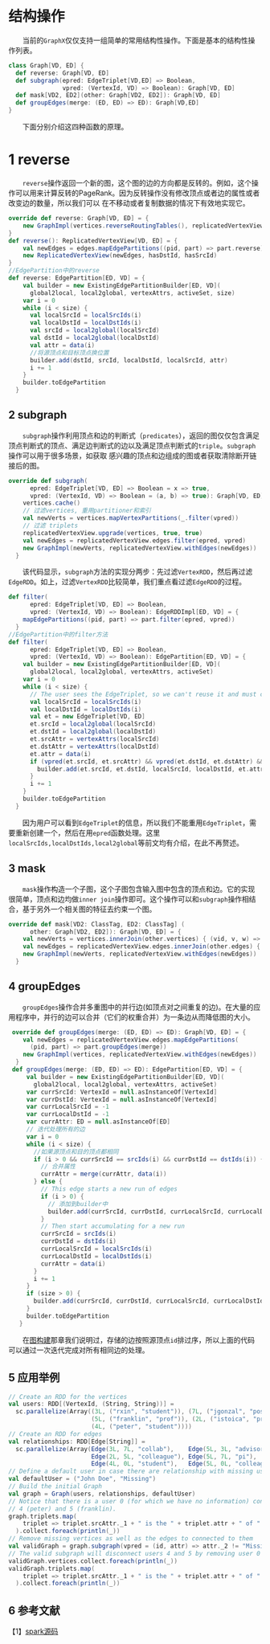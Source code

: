 # 结构操作

&emsp;&emsp;当前的`GraphX`仅仅支持一组简单的常用结构性操作。下面是基本的结构性操作列表。

```scala
class Graph[VD, ED] {
  def reverse: Graph[VD, ED]
  def subgraph(epred: EdgeTriplet[VD,ED] => Boolean,
               vpred: (VertexId, VD) => Boolean): Graph[VD, ED]
  def mask[VD2, ED2](other: Graph[VD2, ED2]): Graph[VD, ED]
  def groupEdges(merge: (ED, ED) => ED): Graph[VD,ED]
}
```
&emsp;&emsp;下面分别介绍这四种函数的原理。

# 1 reverse

&emsp;&emsp;`reverse`操作返回一个新的图，这个图的边的方向都是反转的。例如，这个操作可以用来计算反转的PageRank。因为反转操作没有修改顶点或者边的属性或者改变边的数量，所以我们可以
在不移动或者复制数据的情况下有效地实现它。

```scala
override def reverse: Graph[VD, ED] = {
    new GraphImpl(vertices.reverseRoutingTables(), replicatedVertexView.reverse())
}
def reverse(): ReplicatedVertexView[VD, ED] = {
    val newEdges = edges.mapEdgePartitions((pid, part) => part.reverse)
    new ReplicatedVertexView(newEdges, hasDstId, hasSrcId)
}
//EdgePartition中的reverse
def reverse: EdgePartition[ED, VD] = {
    val builder = new ExistingEdgePartitionBuilder[ED, VD](
      global2local, local2global, vertexAttrs, activeSet, size)
    var i = 0
    while (i < size) {
      val localSrcId = localSrcIds(i)
      val localDstId = localDstIds(i)
      val srcId = local2global(localSrcId)
      val dstId = local2global(localDstId)
      val attr = data(i)
      //将源顶点和目标顶点换位置
      builder.add(dstId, srcId, localDstId, localSrcId, attr)
      i += 1
    }
    builder.toEdgePartition
  }
```

## 2 subgraph

&emsp;&emsp;`subgraph`操作利用顶点和边的判断式（`predicates`），返回的图仅仅包含满足顶点判断式的顶点、满足边判断式的边以及满足顶点判断式的`triple`。`subgraph`操作可以用于很多场景，如获取
感兴趣的顶点和边组成的图或者获取清除断开链接后的图。

```scala
override def subgraph(
      epred: EdgeTriplet[VD, ED] => Boolean = x => true,
      vpred: (VertexId, VD) => Boolean = (a, b) => true): Graph[VD, ED] = {
    vertices.cache()
    // 过滤vertices, 重用partitioner和索引
    val newVerts = vertices.mapVertexPartitions(_.filter(vpred))
    // 过滤 triplets
    replicatedVertexView.upgrade(vertices, true, true)
    val newEdges = replicatedVertexView.edges.filter(epred, vpred)
    new GraphImpl(newVerts, replicatedVertexView.withEdges(newEdges))
  }
```
&emsp;&emsp;该代码显示，`subgraph`方法的实现分两步：先过滤`VertexRDD`，然后再过滤`EdgeRDD`。如上，过滤`VertexRDD`比较简单，我们重点看过滤`EdgeRDD`的过程。

```scala
def filter(
      epred: EdgeTriplet[VD, ED] => Boolean,
      vpred: (VertexId, VD) => Boolean): EdgeRDDImpl[ED, VD] = {
    mapEdgePartitions((pid, part) => part.filter(epred, vpred))
  }
//EdgePartition中的filter方法
def filter(
      epred: EdgeTriplet[VD, ED] => Boolean,
      vpred: (VertexId, VD) => Boolean): EdgePartition[ED, VD] = {
    val builder = new ExistingEdgePartitionBuilder[ED, VD](
      global2local, local2global, vertexAttrs, activeSet)
    var i = 0
    while (i < size) {
      // The user sees the EdgeTriplet, so we can't reuse it and must create one per edge.
      val localSrcId = localSrcIds(i)
      val localDstId = localDstIds(i)
      val et = new EdgeTriplet[VD, ED]
      et.srcId = local2global(localSrcId)
      et.dstId = local2global(localDstId)
      et.srcAttr = vertexAttrs(localSrcId)
      et.dstAttr = vertexAttrs(localDstId)
      et.attr = data(i)
      if (vpred(et.srcId, et.srcAttr) && vpred(et.dstId, et.dstAttr) && epred(et)) {
        builder.add(et.srcId, et.dstId, localSrcId, localDstId, et.attr)
      }
      i += 1
    }
    builder.toEdgePartition
  }  
```
&emsp;&emsp;因为用户可以看到`EdgeTriplet`的信息，所以我们不能重用`EdgeTriplet`，需要重新创建一个，然后在用`epred`函数处理。这里`localSrcIds,localDstIds,local2global`等前文均有介绍，在此不再赘述。

## 3 mask

&emsp;&emsp;`mask`操作构造一个子图，这个子图包含输入图中包含的顶点和边。它的实现很简单，顶点和边均做`inner join`操作即可。这个操作可以和`subgraph`操作相结合，基于另外一个相关图的特征去约束一个图。

```scala
override def mask[VD2: ClassTag, ED2: ClassTag] (
      other: Graph[VD2, ED2]): Graph[VD, ED] = {
    val newVerts = vertices.innerJoin(other.vertices) { (vid, v, w) => v }
    val newEdges = replicatedVertexView.edges.innerJoin(other.edges) { (src, dst, v, w) => v }
    new GraphImpl(newVerts, replicatedVertexView.withEdges(newEdges))
  }
```

## 4 groupEdges

&emsp;&emsp;`groupEdges`操作合并多重图中的并行边(如顶点对之间重复的边)。在大量的应用程序中，并行的边可以合并（它们的权重合并）为一条边从而降低图的大小。

```scala
 override def groupEdges(merge: (ED, ED) => ED): Graph[VD, ED] = {
    val newEdges = replicatedVertexView.edges.mapEdgePartitions(
      (pid, part) => part.groupEdges(merge))
    new GraphImpl(vertices, replicatedVertexView.withEdges(newEdges))
  }
 def groupEdges(merge: (ED, ED) => ED): EdgePartition[ED, VD] = {
     val builder = new ExistingEdgePartitionBuilder[ED, VD](
       global2local, local2global, vertexAttrs, activeSet)
     var currSrcId: VertexId = null.asInstanceOf[VertexId]
     var currDstId: VertexId = null.asInstanceOf[VertexId]
     var currLocalSrcId = -1
     var currLocalDstId = -1
     var currAttr: ED = null.asInstanceOf[ED]
     // 迭代处理所有的边
     var i = 0
     while (i < size) {
       //如果源顶点和目的顶点都相同
       if (i > 0 && currSrcId == srcIds(i) && currDstId == dstIds(i)) {
         // 合并属性
         currAttr = merge(currAttr, data(i))
       } else {
         // This edge starts a new run of edges
         if (i > 0) {
           // 添加到builder中
           builder.add(currSrcId, currDstId, currLocalSrcId, currLocalDstId, currAttr)
         }
         // Then start accumulating for a new run
         currSrcId = srcIds(i)
         currDstId = dstIds(i)
         currLocalSrcId = localSrcIds(i)
         currLocalDstId = localDstIds(i)
         currAttr = data(i)
       }
       i += 1
     }
     if (size > 0) {
       builder.add(currSrcId, currDstId, currLocalSrcId, currLocalDstId, currAttr)
     }
     builder.toEdgePartition
   }
```
&emsp;&emsp;在[图构建](build-graph.md)那章我们说明过，存储的边按照源顶点`id`排过序，所以上面的代码可以通过一次迭代完成对所有相同边的处理。

## 5 应用举例

```scala
// Create an RDD for the vertices
val users: RDD[(VertexId, (String, String))] =
  sc.parallelize(Array((3L, ("rxin", "student")), (7L, ("jgonzal", "postdoc")),
                       (5L, ("franklin", "prof")), (2L, ("istoica", "prof")),
                       (4L, ("peter", "student"))))
// Create an RDD for edges
val relationships: RDD[Edge[String]] =
  sc.parallelize(Array(Edge(3L, 7L, "collab"),    Edge(5L, 3L, "advisor"),
                       Edge(2L, 5L, "colleague"), Edge(5L, 7L, "pi"),
                       Edge(4L, 0L, "student"),   Edge(5L, 0L, "colleague")))
// Define a default user in case there are relationship with missing user
val defaultUser = ("John Doe", "Missing")
// Build the initial Graph
val graph = Graph(users, relationships, defaultUser)
// Notice that there is a user 0 (for which we have no information) connected to users
// 4 (peter) and 5 (franklin).
graph.triplets.map(
    triplet => triplet.srcAttr._1 + " is the " + triplet.attr + " of " + triplet.dstAttr._1
  ).collect.foreach(println(_))
// Remove missing vertices as well as the edges to connected to them
val validGraph = graph.subgraph(vpred = (id, attr) => attr._2 != "Missing")
// The valid subgraph will disconnect users 4 and 5 by removing user 0
validGraph.vertices.collect.foreach(println(_))
validGraph.triplets.map(
    triplet => triplet.srcAttr._1 + " is the " + triplet.attr + " of " + triplet.dstAttr._1
  ).collect.foreach(println(_))
```

## 6 参考文献

【1】[spark源码](https://github.com/apache/spark)